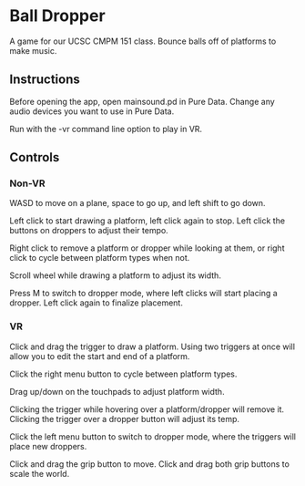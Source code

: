 # Ball Dropper

A game for our UCSC CMPM 151 class. Bounce balls off of platforms to make music.

## Instructions

Before opening the app, open mainsound.pd in Pure Data. Change any audio devices you want to use in Pure Data.

Run with the -vr command line option to play in VR.

## Controls

### Non-VR

WASD to move on a plane, space to go up, and left shift to go down.

Left click to start drawing a platform, left click again to stop. Left click the buttons on droppers to adjust their tempo.

Right click to remove a platform or dropper while looking at them, or right click to cycle between platform types when not.

Scroll wheel while drawing a platform to adjust its width.

Press M to switch to dropper mode, where left clicks will start placing a dropper. Left click again to finalize placement.

### VR

Click and drag the trigger to draw a platform. Using two triggers at once will allow you to edit the start and end of a platform.

Click the right menu button to cycle between platform types.

Drag up/down on the touchpads to adjust platform width.

Clicking the trigger while hovering over a platform/dropper will remove it. Clicking the trigger over a dropper button will adjust its temp.

Click the left menu button to switch to dropper mode, where the triggers will place new droppers.

Click and drag the grip button to move. Click and drag both grip buttons to scale the world.
